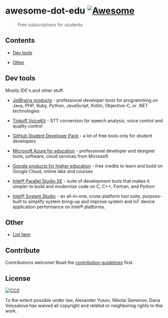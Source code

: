 # awesome-dot-edu [![Awesome](https://awesome.re/badge.svg)](https://awesome.re)

> Free subscriptions for students.


## Contents

- [Dev tools](#dev-tools)

- [Other](#other)


## Dev tools

Mostly IDE's and other stuff.

- [JetBrains products](https://www.jetbrains.com/student/) - professional developer tools for programming on Java, PHP, Ruby, Python, JavaScript, Kotlin, Objective-C, or .NET technologies

- [Tinkoff VoiceKit](https://voicekit.tinkoff.ru/) - STT conversion for speech analysis, voice control and quality control

- [GitHub Student Developer Pack](https://education.github.com/pack) - a lot of free tools only for student developers

- [Microsoft Azure for education](https://www.cis.fiu.edu/azureedu/) - professional developer and designer tools, software, cloud services from Microsoft

- [Google products for higher education](https://edu.google.com/programs) - free credits to learn and build on Google Cloud, online labs and courses

- [Intel® Parallel Studio XE](https://software.intel.com/en-us/intel-parallel-studio-xe) - suite of development tools that makes it simpler to build and modernize code on C, C++, Fortran, and Python

- [Intel® System Studio](https://software.intel.com/en-us/system-studio) - an all-in-one, cross-platform tool suite, purpose-built to simplify system bring-up and improve system and IoT device application performance on Intel® platforms.


## Other

- [List item](http://example.com)


## Contribute

Contributions welcome! Read the [contribution guidelines](contributing.md) first.


## License

[![CC0](https://mirrors.creativecommons.org/presskit/buttons/88x31/svg/cc-zero.svg)](https://creativecommons.org/publicdomain/zero/1.0)

To the extent possible under law, Alexander Yusov, Nikolai Semenov, Daria Volosatova has waived all copyright and
related or neighboring rights to this work.


